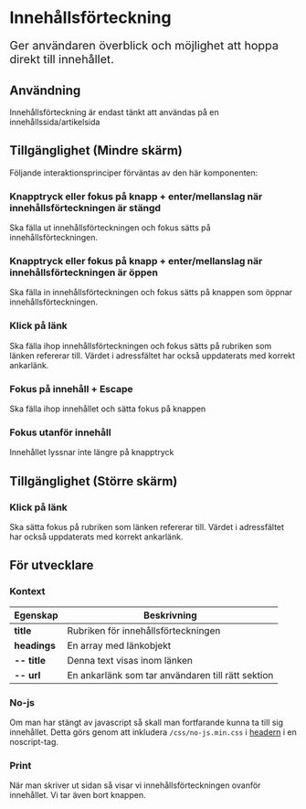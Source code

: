 # Innehållsförteckning

<p style="font-size: 20px;">Ger användaren överblick och möjlighet att hoppa direkt till innehållet.</p>

## Användning

Innehållsförteckning är endast tänkt att användas på en innehållssida/artikelsida

## Tillgänglighet (Mindre skärm)

Följande interaktionsprinciper förväntas av den här komponenten:

### Knapptryck eller fokus på knapp + enter/mellanslag när innehållsförteckningen är stängd

Ska fälla ut innehållsförteckningen och fokus sätts på innehållsförteckningen.

### Knapptryck eller fokus på knapp + enter/mellanslag när innehållsförteckningen är öppen

Ska fälla in innehållsförteckningen och fokus sätts på knappen som öppnar innehållsförteckningen.

### Klick på länk

Ska fälla ihop innehållsförteckningen och fokus sätts på rubriken som länken refererar till. Värdet i adressfältet har också uppdaterats med korrekt ankarlänk.

### Fokus på innehåll + Escape

Ska fälla ihop innehållet och sätta fokus på knappen

### Fokus utanför innehåll

Innehållet lyssnar inte längre på knapptryck

## Tillgänglighet (Större skärm)

### Klick på länk

Ska sätta fokus på rubriken som länken refererar till. Värdet i adressfältet har också uppdaterats med korrekt ankarlänk.

## För utvecklare

### Kontext

| Egenskap                  | Beskrivning                                       |
| ------------------------- | ------------------------------------------------- |
| <strong>title</strong>    | Rubriken för innehållsförteckningen               |
| <strong>headings</strong> | En array med länkobjekt                           |
| <strong>-- title</strong> | Denna text visas inom länken                      |
| <strong>-- url</strong>   | En ankarlänk som tar användaren till rätt sektion |

### No-js

Om man har stängt av javascript så skall man fortfarande kunna ta till sig innehållet. Detta görs genom att inkludera `/css/no-js.min.css` i [headern](/styleguide/components/detail/head) i en noscript-tag.

### Print

När man skriver ut sidan så visar vi innehållsförteckningen ovanför innehållet. Vi tar även bort knappen.
